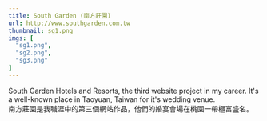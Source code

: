 ```yaml
---
title: South Garden (南方莊園)
url: http://www.southgarden.com.tw
thumbnail: sg1.png
imgs: [
  "sg1.png",
  "sg2.png",
  "sg3.png"
]
---
```

South Garden Hotels and Resorts, the third website project in my career. It's a well-known place in Taoyuan, Taiwan for it's wedding venue.<br/>
南方莊園是我職涯中的第三個網站作品，他們的婚宴會場在桃園一帶極富盛名。